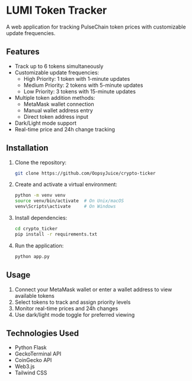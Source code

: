 # LUMI Token Tracker

A web application for tracking PulseChain token prices with customizable update frequencies.

## Features

- Track up to 6 tokens simultaneously
- Customizable update frequencies:
  - High Priority: 1 token with 1-minute updates
  - Medium Priority: 2 tokens with 5-minute updates
  - Low Priority: 3 tokens with 15-minute updates
- Multiple token addition methods:
  - MetaMask wallet connection
  - Manual wallet address entry
  - Direct token address input
- Dark/Light mode support
- Real-time price and 24h change tracking

## Installation

1. Clone the repository:

   ```bash
   git clone https://github.com/OopsyJuice/crypto-ticker
   ```

2. Create and activate a virtual environment:

   ```bash
   python -m venv venv
   source venv/bin/activate  # On Unix/macOS
   venv\Scripts\activate     # On Windows
   ```

3. Install dependencies:

   ```bash
   cd crypto_ticker
   pip install -r requirements.txt
   ```

4. Run the application:
   ```bash
   python app.py
   ```

## Usage

1. Connect your MetaMask wallet or enter a wallet address to view available tokens
2. Select tokens to track and assign priority levels
3. Monitor real-time prices and 24h changes
4. Use dark/light mode toggle for preferred viewing

## Technologies Used

- Python Flask
- GeckoTerminal API
- CoinGecko API
- Web3.js
- Tailwind CSS
